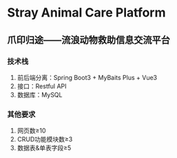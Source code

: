 <h1>Stray Animal Care Platform</h1>
<h2>爪印归途——流浪动物救助信息交流平台</h2>
<h3>技术栈</h3>
<ol>
  <li>前后端分离：Spring Boot3 + MyBaits Plus + Vue3</li>
  <li>接口：Restful API</li>
  <li>数据库：MySQL</li>
</ol>
<h3>其他要求</h3>
<ol>
  <li>网页数≥10</li>
  <li>CRUD功能模块数≥3</li>
  <li>数据表&单表字段≥5</li>
</ol>
